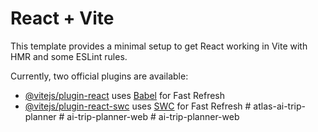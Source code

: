 # React + Vite

This template provides a minimal setup to get React working in Vite with HMR and some ESLint rules.

Currently, two official plugins are available:

- [@vitejs/plugin-react](https://github.com/vitejs/vite-plugin-react/blob/main/packages/plugin-react/README.md) uses [Babel](https://babeljs.io/) for Fast Refresh
- [@vitejs/plugin-react-swc](https://github.com/vitejs/vite-plugin-react-swc) uses [SWC](https://swc.rs/) for Fast Refresh
#   a t l a s - a i - t r i p - p l a n n e r  
 #   a i - t r i p - p l a n n e r - w e b  
 #   a i - t r i p - p l a n n e r - w e b  
 